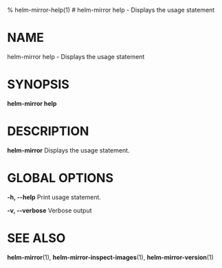 % helm-mirror-help(1) # helm-mirror help - Displays the usage statement
# NAME
helm-mirror help - Displays the usage statement

# SYNOPSIS
**helm-mirror help**

# DESCRIPTION
**helm-mirror** Displays the usage statement.

# GLOBAL OPTIONS

**-h, --help**
  Print usage statement.

**-v, --verbose**
  Verbose output

# SEE ALSO
**helm-mirror**(1),
**helm-mirror-inspect-images**(1),
**helm-mirror-version**(1)
